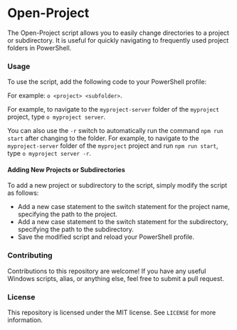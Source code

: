 # Open-Project

The Open-Project script allows you to easily change directories to a project or subdirectory. It is useful for quickly navigating to frequently used project folders in PowerShell.

### Usage

To use the script, add the following code to your PowerShell profile:

For example:  `o <project> <subfolder>`.

For example, to navigate to the `myproject-server` folder of the `myproject` project, type `o myproject server`.

You can also use the `-r` switch to automatically run the command `npm run start` after changing to the folder. For example, to navigate to the `myproject-server` folder of the `myproject` project and run `npm run start`, type `o myproject server -r`.

#### Adding New Projects or Subdirectories

To add a new project or subdirectory to the script, simply modify the script as follows:

- Add a new case statement to the switch statement for the project name, specifying the path to the project.
- Add a new case statement to the switch statement for the subdirectory, specifying the path to the subdirectory.
- Save the modified script and reload your PowerShell profile.

### Contributing

Contributions to this repository are welcome! If you have any useful Windows scripts, alias, or anything else, feel free to submit a pull request.

### License

This repository is licensed under the MIT license. See `LICENSE` for more information.
